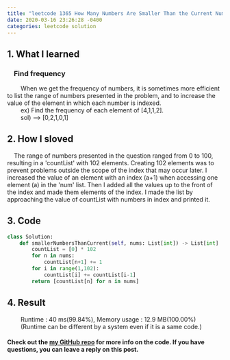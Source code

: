 ```yaml
---
title: "leetcode 1365 How Many Numbers Are Smaller Than the Current Number.py"
date: 2020-03-16 23:26:28 -0400
categories: leetcode solution
---
```


## 1. What I learned
### &nbsp;&nbsp;&nbsp;&nbsp;Find frequency
&nbsp;&nbsp;&nbsp;&nbsp;&nbsp;&nbsp;&nbsp;&nbsp;When we get the frequency of numbers, it is sometimes more efficient to list the range of numbers presented in the problem, and to increase the value of the element in which each number is indexed.  
&nbsp;&nbsp;&nbsp;&nbsp;&nbsp;&nbsp;&nbsp;&nbsp;ex) Find the frequency of each element of [4,1,1,2].   
&nbsp;&nbsp;&nbsp;&nbsp;&nbsp;&nbsp;&nbsp;&nbsp;sol) --> [0,2,1,0,1]

## 2. How I sloved
&nbsp;&nbsp;&nbsp;&nbsp;The range of numbers presented in the question ranged from 0 to 100, resulting in a 'countList' with 102 elements. Creating 102 elements was to prevent problems outside the scope of the index that may occur later. I increased the value of an element with an index (a+1) when accessing one element (a) in the 'num' list. Then I added all the values up to the front of the index and made them elements of the index. I made the list by approaching the value of countList with numbers in index and printed it.

## 3. Code
```python
class Solution:
    def smallerNumbersThanCurrent(self, nums: List[int]) -> List[int] :
        countList = [0] * 102
        for n in nums:
            countList[n+1] += 1
        for i in range(1,102):
            countList[i] += countList[i-1]
        return [countList[n] for n in nums]
```

## 4. Result
&nbsp;&nbsp;&nbsp;&nbsp;&nbsp;&nbsp;&nbsp;&nbsp;Runtime : 40 ms(99.84%), Memory usage : 12.9 MB(100.00%)  
&nbsp;&nbsp;&nbsp;&nbsp;&nbsp;&nbsp;&nbsp;&nbsp;(Runtime can be different by a system even if it is a same code.)

#### Check out the [my GitHub repo][hyuk-gh] for more info on the code. If you have questions, you can leave a reply on this post.

[hyuk-gh]:   https://github.com/dlgur1994/StudyAlgorithms/tree/master/leetcode
